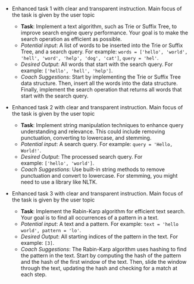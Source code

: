 - Enhanced task 1 with clear and transparent instruction. Main focus of the task is given by the user topic
    
    - **Task**: Implement a text algorithm, such as Trie or Suffix Tree, to improve search engine query performance. Your goal is to make the search operation as efficient as possible.
    - _Potential input_: A list of words to be inserted into the Trie or Suffix Tree, and a search query. For example: `words = ['hello', 'world', 'hell', 'word', 'help', 'dog', 'cat']`, `query = 'hel'`.
    - _Desired Output_: All words that start with the search query. For example: `['hello', 'hell', 'help']`.
    - _Coach Suggestions_: Start by implementing the Trie or Suffix Tree data structure. Then, insert all the words into the data structure. Finally, implement the search operation that returns all words that start with the search query.
- Enhanced task 2 with clear and transparent instruction. Main focus of the task is given by the user topic
    
    - **Task**: Implement string manipulation techniques to enhance query understanding and relevance. This could include removing punctuation, converting to lowercase, and stemming.
    - _Potential input_: A search query. For example: `query = 'Hello, World!'`.
    - _Desired Output_: The processed search query. For example: `['hello', 'world']`.
    - _Coach Suggestions_: Use built-in string methods to remove punctuation and convert to lowercase. For stemming, you might need to use a library like NLTK.
- Enhanced task 3 with clear and transparent instruction. Main focus of the task is given by the user topic
    
    - **Task**: Implement the Rabin-Karp algorithm for efficient text search. Your goal is to find all occurrences of a pattern in a text.
    - _Potential input_: A text and a pattern. For example: `text = 'hello world', pattern = 'lo'`.
    - _Desired Output_: All starting indices of the pattern in the text. For example: `[3]`.
    - _Coach Suggestions_: The Rabin-Karp algorithm uses hashing to find the pattern in the text. Start by computing the hash of the pattern and the hash of the first window of the text. Then, slide the window through the text, updating the hash and checking for a match at each step.